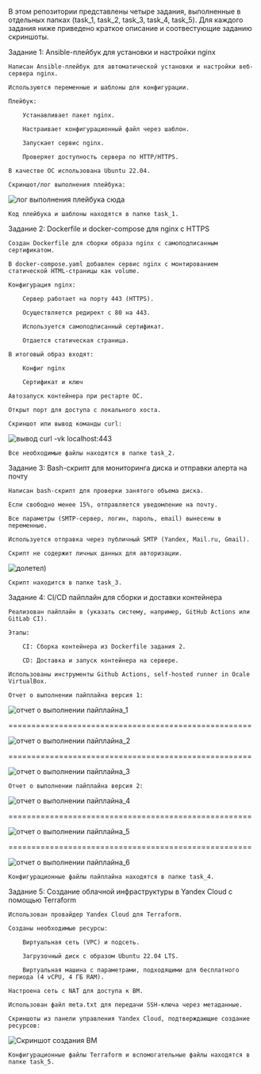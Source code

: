 В этом репозитории представлены четыре задания, выполненные в отдельных папках (task_1, task_2, task_3, task_4, task_5). Для каждого задания ниже приведено краткое описание и соотвестующие заданию скриншоты.

Задание 1: Ansible-плейбук для установки и настройки nginx

    Написан Ansible-плейбук для автоматической установки и настройки веб-сервера nginx.

    Используются переменные и шаблоны для конфигурации.

    Плейбук:

        Устанавливает пакет nginx.

        Настраивает конфигурационный файл через шаблон.

        Запускает сервис nginx.

        Проверяет доступность сервера по HTTP/HTTPS.

    В качестве ОС использована Ubuntu 22.04.

    Скриншот/лог выполнения плейбука:

![лог выполнения плейбука сюда](images/Picture1.png)

    Код плейбука и шаблоны находятся в папке task_1.

Задание 2: Dockerfile и docker-compose для nginx с HTTPS

    Создан Dockerfile для сборки образа nginx с самоподписанным сертификатом.

    В docker-compose.yaml добавлен сервис nginx с монтированием статической HTML-страницы как volume.

    Конфигурация nginx:

        Сервер работает на порту 443 (HTTPS).

        Осуществляется редирект с 80 на 443.

        Используется самоподписанный сертификат.

        Отдается статическая страница.

    В итоговый образ входят:

        Конфиг nginx

        Сертификат и ключ

    Автозапуск контейнера при рестарте ОС.

    Открыт порт для доступа с локального хоста.

    Скриншот или вывод команды curl:

![вывод curl -vk localhost:443](images/Picture2.png)

    Все необходимые файлы находятся в папке task_2.

Задание 3: Bash-скрипт для мониторинга диска и отправки алерта на почту

    Написан bash-скрипт для проверки занятого объема диска.

    Если свободно менее 15%, отправляется уведомление на почту.

    Все параметры (SMTP-сервер, логин, пароль, email) вынесены в переменные.

    Используется отправка через публичный SMTP (Yandex, Mail.ru, Gmail).

    Скрипт не содержит личных данных для авторизации.

![долетел)](images/Picture9.png)

    Скрипт находится в папке task_3.

Задание 4: CI/CD пайплайн для сборки и доставки контейнера

    Реализован пайплайн в (указать систему, например, GitHub Actions или GitLab CI).

    Этапы:

        CI: Сборка контейнера из Dockerfile задания 2.

        CD: Доставка и запуск контейнера на сервере.

    Использованы инструменты Github Actions, self-hosted runner in Ocale VirtualBox.

    Отчет о выполнении пайплайна версия 1:

![отчет о выполнении пайплайна_1](images/Picture3.png)

=====================================================

![отчет о выполнении пайплайна_2](images/Picture4.png)

=====================================================

![отчет о выполнении пайплайна_3](images/Picture5.png)

    Отчет о выполнении пайплайна версия 2:

![отчет о выполнении пайплайна_4](images/Picture6.png)

=====================================================

![отчет о выполнении пайплайна_5](images/Picture8.png)

=====================================================

![отчет о выполнении пайплайна_6](images/Picture7.png)

    Конфигурационные файлы пайплайна находятся в папке task_4.

Задание 5: Создание облачной инфраструктуры в Yandex Cloud с помощью Terraform

    Использован провайдер Yandex Cloud для Terraform.

    Созданы необходимые ресурсы:

        Виртуальная сеть (VPC) и подсеть.

        Загрузочный диск с образом Ubuntu 22.04 LTS.

        Виртуальная машина с параметрами, подходящими для бесплатного периода (4 vCPU, 4 ГБ RAM).

    Настроена сеть с NAT для доступа к ВМ.

    Использован файл meta.txt для передачи SSH-ключа через метаданные.

    Скриншоты из панели управления Yandex Cloud, подтверждающие создание ресурсов:

![Скриншот создания ВМ](images/Picture10.png)
    
    Конфигурационные файлы Terraform и вспомогательные файлы находятся в папке task_5.